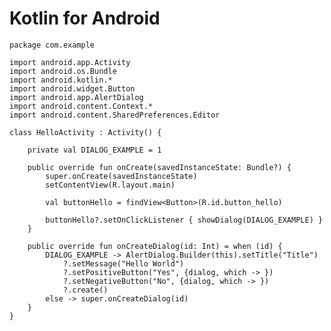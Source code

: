 Kotlin for Android
=============

    package com.example

    import android.app.Activity
    import android.os.Bundle
    import android.kotlin.*
    import android.widget.Button
    import android.app.AlertDialog
    import android.content.Context.*
    import android.content.SharedPreferences.Editor

    class HelloActivity : Activity() {

        private val DIALOG_EXAMPLE = 1

        public override fun onCreate(savedInstanceState: Bundle?) {
            super.onCreate(savedInstanceState)
            setContentView(R.layout.main)

            val buttonHello = findView<Button>(R.id.button_hello)

            buttonHello?.setOnClickListener { showDialog(DIALOG_EXAMPLE) }
        }

        public override fun onCreateDialog(id: Int) = when (id) {
            DIALOG_EXAMPLE -> AlertDialog.Builder(this).setTitle("Title")
                ?.setMessage("Hello World")
                ?.setPositiveButton("Yes", {dialog, which -> })
                ?.setNegativeButton("No", {dialog, which -> })
                ?.create()
            else -> super.onCreateDialog(id)
        }
    }
